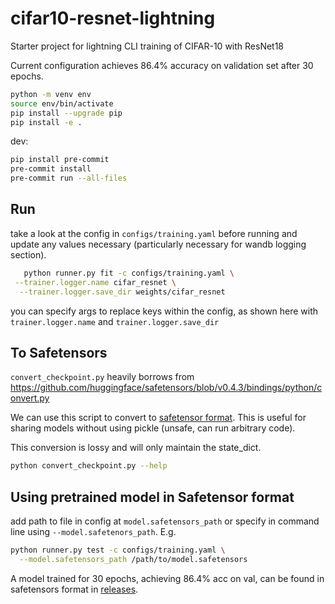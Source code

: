 # cifar10-resnet-lightning
Starter project for lightning CLI training of CIFAR-10 with ResNet18

Current configuration achieves 86.4% accuracy on validation set after 30 epochs.

```bash
python -m venv env
source env/bin/activate
pip install --upgrade pip
pip install -e .
```

dev:
```bash
pip install pre-commit
pre-commit install
pre-commit run --all-files
```

## Run

take a look at the config in `configs/training.yaml` before running and update any values necessary (particularly necessary for wandb logging section).

```bash
   python runner.py fit -c configs/training.yaml \
 --trainer.logger.name cifar_resnet \
  --trainer.logger.save_dir weights/cifar_resnet
```

you can specify args to replace keys within the config, as shown here with `trainer.logger.name` and `trainer.logger.save_dir`

## To Safetensors

`convert_checkpoint.py` heavily borrows from https://github.com/huggingface/safetensors/blob/v0.4.3/bindings/python/convert.py

We can use this script to convert to [safetensor format](https://github.com/huggingface/safetensors). This is useful for sharing models without using pickle (unsafe, can run arbitrary code).

This conversion is lossy and will only maintain the state_dict.

```bash
python convert_checkpoint.py --help
```

## Using pretrained model in Safetensor format

add path to file in config at `model.safetensors_path` or specify in command line using `--model.safetenors_path`. E.g.

```bash
python runner.py test -c configs/training.yaml \
  --model.safetensors_path /path/to/model.safetensors
```

A model trained for 30 epochs, achieving 86.4% acc on val, can be found in safetensors format in [releases](https://github.com/lannelin/cifar10-resnet-lightning/releases).
